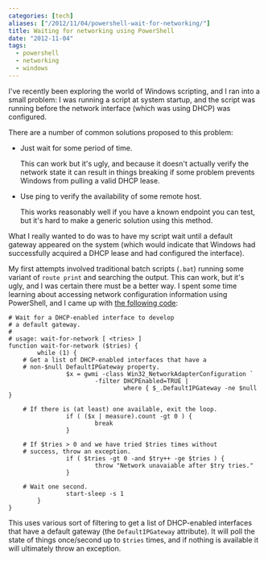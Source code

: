 ```yaml
---
categories: [tech]
aliases: ["/2012/11/04/powershell-wait-for-networking/"]
title: Waiting for networking using PowerShell
date: "2012-11-04"
tags:
  - powershell
  - networking
  - windows
---
```


I've recently been exploring the world of Windows scripting, and I ran
into a small problem: I was running a script at system startup, and
the script was running before the network interface (which was using
DHCP) was configured.

There are a number of common solutions proposed to this problem:

- Just wait for some period of time.

    This can work but it's ugly, and because it doesn't actually
    verify the network state it can result in things breaking if some
    problem prevents Windows from pulling a valid DHCP lease.
- Use ping to verify the availability of some remote host.

    This works reasonably well if you have a known endpoint you can
    test, but it's hard to make a generic solution using this method.

What I really wanted to do was to have my script wait until a default
gateway appeared on the system (which would indicate that Windows had
successfully acquired a DHCP lease and had configured the interface).

My first attempts involved traditional batch scripts (`.bat`) running
some variant of `route print` and searching the output.  This can
work, but it's ugly, and I was certain there must be a better way.  I
spent some time learning about accessing network configuration
information using PowerShell, and I came up with [the following
code][gist-4011808]:

    # Wait for a DHCP-enabled interface to develop
    # a default gateway.
    #
    # usage: wait-for-network [ <tries> ]
    function wait-for-network ($tries) {
            while (1) {
        # Get a list of DHCP-enabled interfaces that have a 
        # non-$null DefaultIPGateway property.
                    $x = gwmi -class Win32_NetworkAdapterConfiguration `
                            -filter DHCPEnabled=TRUE |
                                    where { $_.DefaultIPGateway -ne $null }

        # If there is (at least) one available, exit the loop.
                    if ( ($x | measure).count -gt 0 ) {
                            break
                    }

        # If $tries > 0 and we have tried $tries times without
        # success, throw an exception.
                    if ( $tries -gt 0 -and $try++ -ge $tries ) {
                            throw "Network unavaiable after $try tries."
                    }

        # Wait one second.
                    start-sleep -s 1
            }
    }

This uses various sort of filtering to get a list of DHCP-enabled
interfaces that have a default gateway (the `DefaultIPGateway`
attribute).  It will poll the state of things once/second up to `$tries`
times, and if nothing is available it will ultimately throw an
exception.

[gist-4011808]: https://gist.github.com/4011808

